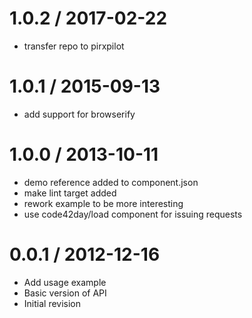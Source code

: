 
1.0.2 / 2017-02-22
==================

 * transfer repo to pirxpilot

1.0.1 / 2015-09-13
==================

 * add support for browserify

1.0.0 / 2013-10-11 
==================

 * demo reference added to component.json
 * make lint target added
 * rework example to be more interesting
 * use code42day/load component for issuing requests

0.0.1 / 2012-12-16
==================

  * Add usage example
  * Basic version of API
  * Initial revision

